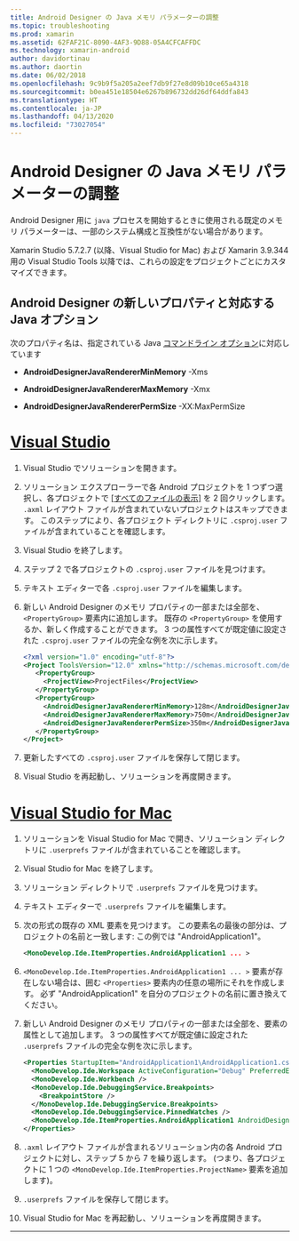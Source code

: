 ```yaml
---
title: Android Designer の Java メモリ パラメーターの調整
ms.topic: troubleshooting
ms.prod: xamarin
ms.assetid: 62FAF21C-8090-4AF3-9D88-05A4CFCAFFDC
ms.technology: xamarin-android
author: davidortinau
ms.author: daortin
ms.date: 06/02/2018
ms.openlocfilehash: 9c9b9f5a205a2eef7db9f27e8d09b10ce65a4318
ms.sourcegitcommit: b0ea451e18504e6267b896732dd26df64ddfa843
ms.translationtype: HT
ms.contentlocale: ja-JP
ms.lasthandoff: 04/13/2020
ms.locfileid: "73027054"
---
```

# <a name="adjusting-java-memory-parameters-for-the-android-designer"></a>Android Designer の Java メモリ パラメーターの調整

Android Designer 用に `java` プロセスを開始するときに使用される既定のメモリ パラメーターは、一部のシステム構成と互換性がない場合があります。

Xamarin Studio 5.7.2.7 (以降、Visual Studio for Mac) および Xamarin 3.9.344 用の Visual Studio Tools 以降では、これらの設定をプロジェクトごとにカスタマイズできます。

## <a name="new-android-designer-properties-and-corresponding-java-options"></a>Android Designer の新しいプロパティと対応する Java オプション

次のプロパティ名は、指定されている Java [コマンドライン オプション](https://docs.oracle.com/javase/7/docs/technotes/tools/windows/java.html)に対応しています

- **AndroidDesignerJavaRendererMinMemory** -Xms

- **AndroidDesignerJavaRendererMaxMemory** -Xmx

- **AndroidDesignerJavaRendererPermSize** -XX:MaxPermSize

# <a name="visual-studio"></a>[Visual Studio](#tab/windows)

1. Visual Studio でソリューションを開きます。

2. ソリューション エクスプローラーで各 Android プロジェクトを 1 つずつ選択し、各プロジェクトで [[すべてのファイルの表示]](https://docs.microsoft.com/previous-versions/visualstudio/visual-studio-2008/4afxey9h(v=vs.90)) を 2 回クリックします。 `.axml` レイアウト ファイルが含まれていないプロジェクトはスキップできます。 このステップにより、各プロジェクト ディレクトリに `.csproj.user` ファイルが含まれていることを確認します。

3. Visual Studio を終了します。

4. ステップ 2 で各プロジェクトの `.csproj.user` ファイルを見つけます。

5. テキスト エディターで各 `.csproj.user` ファイルを編集します。

6. 新しい Android Designer のメモリ プロパティの一部または全部を、`<PropertyGroup>` 要素内に追加します。 既存の `<PropertyGroup>` を使用するか、新しく作成することができます。 3 つの属性すべてが既定値に設定された `.csproj.user` ファイルの完全な例を次に示します。

    ```xml
    <?xml version="1.0" encoding="utf-8"?>
    <Project ToolsVersion="12.0" xmlns="http://schemas.microsoft.com/developer/msbuild/2003">
       <PropertyGroup>
         <ProjectView>ProjectFiles</ProjectView>
       </PropertyGroup>
       <PropertyGroup>
         <AndroidDesignerJavaRendererMinMemory>128m</AndroidDesignerJavaRendererMinMemory>
         <AndroidDesignerJavaRendererMaxMemory>750m</AndroidDesignerJavaRendererMaxMemory>
         <AndroidDesignerJavaRendererPermSize>350m</AndroidDesignerJavaRendererPermSize>
       </PropertyGroup>
    </Project>
    ```

7. 更新したすべての `.csproj.user` ファイルを保存して閉じます。

8. Visual Studio を再起動し、ソリューションを再度開きます。

# <a name="visual-studio-for-mac"></a>[Visual Studio for Mac](#tab/macos)

1. ソリューションを Visual Studio for Mac で開き、ソリューション ディレクトリに `.userprefs` ファイルが含まれていることを確認します。

2. Visual Studio for Mac を終了します。

3. ソリューション ディレクトリで `.userprefs` ファイルを見つけます。

4. テキスト エディターで `.userprefs` ファイルを編集します。

5. 次の形式の既存の XML 要素を見つけます。 この要素名の最後の部分は、プロジェクトの名前と一致します: この例では "AndroidApplication1"。

    ```xml
    <MonoDevelop.Ide.ItemProperties.AndroidApplication1 ... >
    ```

6. `<MonoDevelop.Ide.ItemProperties.AndroidApplication1 ... >` 要素が存在しない場合は、囲む `<Properties>` 要素内の任意の場所にそれを作成します。 必ず "AndroidApplication1" を自分のプロジェクトの名前に置き換えてください。

7. 新しい Android Designer のメモリ プロパティの一部または全部を、要素の属性として追加します。 3 つの属性すべてが既定値に設定された `.userprefs` ファイルの完全な例を次に示します。

    ```xml
    <Properties StartupItem="AndroidApplication1\AndroidApplication1.csproj">
      <MonoDevelop.Ide.Workspace ActiveConfiguration="Debug" PreferredExecutionTarget="Android.SelectDevice" />
      <MonoDevelop.Ide.Workbench />
      <MonoDevelop.Ide.DebuggingService.Breakpoints>
        <BreakpointStore />
      </MonoDevelop.Ide.DebuggingService.Breakpoints>
      <MonoDevelop.Ide.DebuggingService.PinnedWatches />
      <MonoDevelop.Ide.ItemProperties.AndroidApplication1 AndroidDesignerJavaRendererMinMemory="128m" AndroidDesignerJavaRendererMaxMemory="750m" AndroidDesignerJavaRendererPermSize="350m" />
    </Properties>
    ```

8. `.axml` レイアウト ファイルが含まれるソリューション内の各 Android プロジェクトに対し、ステップ 5 から 7 を繰り返します。 (つまり、各プロジェクトに 1 つの `<MonoDevelop.Ide.ItemProperties.ProjectName>` 要素を追加します)。

9. `.userprefs` ファイルを保存して閉じます。

10. Visual Studio for Mac を再起動し、ソリューションを再度開きます。

-----

